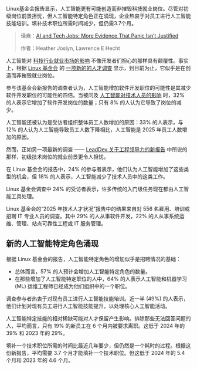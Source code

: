 <!--
title: AI与科技就业：更多证据表明恐慌没有必要
cover: https://cdn.thenewstack.io/media/2025/06/a2277a8f-tech-talent-ai-2.jpg
summary: Linux基金会报告显示，人工智能更有可能创造而非摧毁科技就业岗位。尽管对初级岗位前景担忧，但人工智能特定角色正在涌现，企业热衷于对员工进行人工智能技能培训。填补技术职位所需时间减少，但仍需3.7个月。
-->

Linux基金会报告显示，人工智能更有可能创造而非摧毁科技就业岗位。尽管对初级岗位前景担忧，但人工智能特定角色正在涌现，企业热衷于对员工进行人工智能技能培训。填补技术职位所需时间减少，但仍需3.7个月。

> 译自：[AI and Tech Jobs: More Evidence That Panic Isn’t Justified](https://thenewstack.io/ai-and-tech-jobs-more-evidence-that-panic-isnt-justified/)
> 
> 作者：Heather Joslyn, Lawrence E Hecht

人工智能对 [科技行业就业市场的影响](https://thenewstack.io/ai-will-steal-developer-jobs-but-not-how-you-think/) 不像开发者们担心的那样具有颠覆性。事实上，根据 [Linux 基金会](https://training.linuxfoundation.org/training/course-catalog/?utm_content=inline+mention) 的 [一项新的的人才调查](https://www.linuxfoundation.org/research/open-source-jobs-report-2025) 显示，到目前为止，它似乎是在创造而非摧毁就业岗位。

参与该基金会新报告的调查者认为，人工智能增加软件开发职位的可能性是其减少软件开发职位的可能性的四倍。当被问及 [人工智能对技术人员的影响](https://thenewstack.io/the-field-cto-view-ai-vibe-coding-and-developer-skillsets/) 时，32% 的人表示它增加了软件开发岗位的数量；只有 8% 的人认为它导致了岗位的减少。

人工智能还被认为是受访者组织整体员工人数增加的原因：33% 的人表示，与 12% 的人认为人工智能导致员工人数下降相比，人工智能是 2025 年员工人数增加的原因。

然而，正如另一项最新的调查 —— [LeadDev 关于工程领导力的新报告](https://thenewstack.io/tech-hiring-improves-but-managers-overworked-says-report/) 中所说的那样，初级技术岗位的就业前景更令人担忧。

在 Linux 基金会的报告中，24% 的参与者表示，他们认为人工智能增加了这些类型的机会，但 18% 的人表示，人工智能减少了技术人员中的这类工作。

Linux 基金会调查中 24% 的受访者表示，许多传统的入门级任务现在都由人工智能工具处理。

Linux 基金会的“2025 年技术人才状况”报告中的结果来自对 556 名雇用、培训或招聘 IT 专业人员的调查。其中 29% 的人从事软件开发，22% 的人从事系统运维、管理、站点可靠性工程或 IT 服务管理。

## 新的人工智能特定角色涌现

根据 Linux 基金会的报告，人工智能特定角色的增加似乎是招聘情况的基础：

* 总体而言，57% 的人预计会增加人工智能特定角色的数量。
* 在那些增加了人工智能特定职位的人中，64% 的人表示人工智能和机器学习 (ML) 运维工程师已经成为他们组织中的一个职位。

调查参与者热衷于对现有员工进行人工智能技能培训。近一半 (49%) 的人表示，他们计划对现有员工进行人工智能技能提升，以处理核心人工智能活动。

人工智能特定技能的相对稀缺可能对人才保留产生影响。排除那些无法回答问题的人，平均而言，只有 19% 的新员工在 6 个月内被要求离职。这低于 2024 年的 39% 和 2023 年的 29%。

填补一个技术职位所需的时间比最近几年要少，但仍然是一个耗时的过程。根据这份新报告，平均需要 3.7 个月才能填补一个技术职位。但这低于 2024 年的 5.4 个月和 2023 年的 4.6 个月。